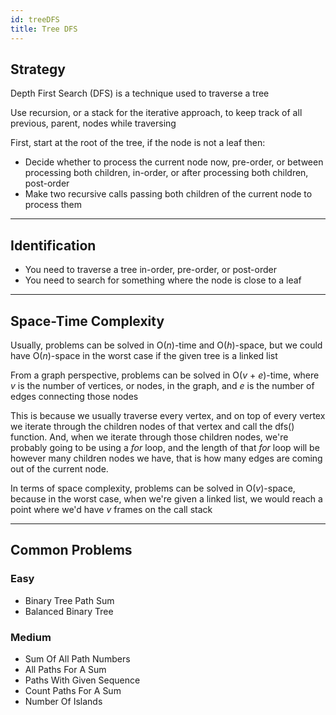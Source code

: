 ```yaml
---
id: treeDFS
title: Tree DFS
---
```


## Strategy

Depth First Search (DFS) is a technique used to traverse a tree

Use recursion, or a stack for the iterative approach, to keep track of all previous, parent, nodes while traversing

First, start at the root of the tree, if the node is not a leaf then:

* Decide whether to process the current node now, pre-order, or between processing both children, in-order, or after processing both children, post-order
* Make two recursive calls passing both children of the current node to process them

---

## Identification

* You need to traverse a tree in-order, pre-order, or post-order
* You need to search for something where the node is close to a leaf

---

## Space-Time Complexity

Usually, problems can be solved in O(*n*)-time and O(*h*)-space, but we could have O(*n*)-space in the worst case if the given tree is a linked list

From a graph perspective, problems can be solved in O(*v* + *e*)-time, where *v* is the number of vertices, or nodes, in the graph, and *e* is the number of edges connecting those nodes

This is because we usually traverse every vertex, and on top of every vertex we iterate through the children nodes of that vertex and call the dfs() function. And, when we iterate through those children nodes, we're probably going to be using a *for* loop, and the length of that *for* loop will be however many children nodes we have, that is how many edges are coming out of the current node.  

In terms of space complexity, problems can be solved in O(*v*)-space, because in the worst case, when we're given a linked list, we would reach a point where we'd have *v* frames on the call stack  

---

## Common Problems

### Easy

* Binary Tree Path Sum
* Balanced Binary Tree

### Medium

* Sum Of All Path Numbers
* All Paths For A Sum
* Paths With Given Sequence
* Count Paths For A Sum
* Number Of Islands